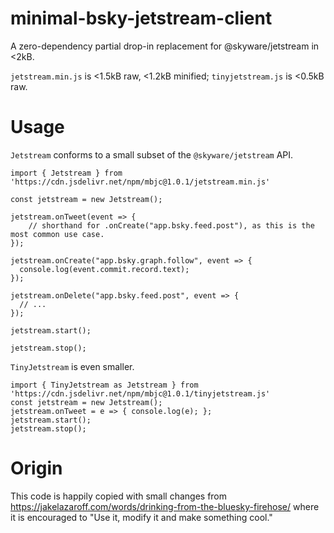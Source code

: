 # minimal-bsky-jetstream-client
A zero-dependency partial drop-in replacement for @skyware/jetstream in <2kB. 

`jetstream.min.js` is <1.5kB raw, <1.2kB minified; `tinyjetstream.js` is <0.5kB raw.

# Usage
`Jetstream` conforms to a small subset of the `@skyware/jetstream` API.
```
import { Jetstream } from 'https://cdn.jsdelivr.net/npm/mbjc@1.0.1/jetstream.min.js'

const jetstream = new Jetstream();

jetstream.onTweet(event => {
    // shorthand for .onCreate("app.bsky.feed.post"), as this is the most common use case.
});

jetstream.onCreate("app.bsky.graph.follow", event => {
  console.log(event.commit.record.text);
});

jetstream.onDelete("app.bsky.feed.post", event => {
  // ...
});

jetstream.start();

jetstream.stop();
```

`TinyJetstream` is even smaller.

```
import { TinyJetstream as Jetstream } from 'https://cdn.jsdelivr.net/npm/mbjc@1.0.1/tinyjetstream.js'
const jetstream = new Jetstream();
jetstream.onTweet = e => { console.log(e); };
jetstream.start();
jetstream.stop();
```

# Origin
This code is happily copied with small changes from https://jakelazaroff.com/words/drinking-from-the-bluesky-firehose/ where it is encouraged to "Use it, modify it and make something cool."